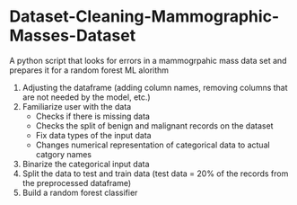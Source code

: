 # Dataset-Cleaning-Mammographic-Masses-Dataset
A python script that looks for errors in a mammogrpahic mass data set and prepares it for a random forest ML alorithm
  1. Adjusting the dataframe (adding column names, removing columns that are not needed by the model, etc.)
  2. Familiarize user with the data
     - Checks if there is missing data 
     - Checks the split of benign and malignant records on the dataset
     - Fix data types of the input data
     - Changes numerical representation of categorical data to actual catgory names
  3. Binarize the categorical input data
  4. Split the data to test and train data (test data = 20% of the records from the preprocessed dataframe) 
  5. Build a random forest classifier
